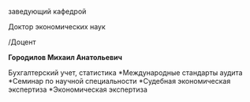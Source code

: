 заведующий кафедрой

Доктор экономических наук

/Доцент

**Городилов Михаил Анатольевич**

Бухгалтерский учет, статистика
	*Международные стандарты аудита
	*Семинар по научной специальности
	*Судебная экономическая экспертиза
	*Экономическая экспертиза